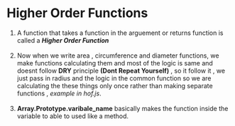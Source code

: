# Higher Order Functions

1. A function that takes a function in the arguement or returns function is called a ***Higher Order Function*** <br><br>
2. Now when we write area , circumference and diameter functions, we make functions calculating them and most of the logic is same and doesnt follow **DRY** principle **(Dont Repeat Yourself)** , so it follow it , we just pass in radius and the logic in the common function so we are calculating the these things only once rather than making separate functions , *example in hof.js*.<br><br>
3. **Array.Prototype.varibale_name** basically makes the function inside the variable to able to used like a method.